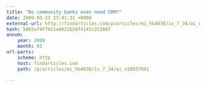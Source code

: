 ```yaml
---
title: "Do community banks even need CRM?"
date: 2009-03-23 23:41:31 +0000
external-url: http://findarticles.com/p/articles/mi_hb4838/is_7_34/ai_n28937041
hash: 5065a74f7b51a0022b20f4143c253887
annum:
    year: 2009
    month: 03
url-parts:
    scheme: http
    host: findarticles.com
    path: /p/articles/mi_hb4838/is_7_34/ai_n28937041

---
```



